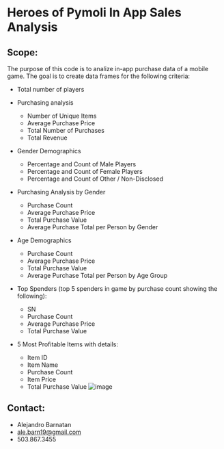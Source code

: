 # Heroes of Pymoli In App Sales Analysis 

## Scope:
The purpose of this code is to analize in-app purchase data of a mobile game. The goal is to create data frames for the following criteria:  

- Total number of players 

- Purchasing analysis
	- Number of Unique Items
	- Average Purchase Price
	- Total Number of Purchases
	- Total Revenue

- Gender Demographics
	- Percentage and Count of Male Players
	- Percentage and Count of Female Players
	- Percentage and Count of Other / Non-Disclosed

- Purchasing Analysis by Gender
	- Purchase Count
	- Average Purchase Price
	- Total Purchase Value
	- Average Purchase Total per Person by Gender

- Age Demographics
	- Purchase Count
	- Average Purchase Price
	- Total Purchase Value	
	- Average Purchase Total per Person by Age Group

- Top Spenders (top 5 spenders in game by purchase count showing the following):
	- SN
	- Purchase Count
	- Average Purchase Price
	- Total Purchase Value

- 5 Most Profitable Items with details:
	- Item ID
	- Item Name
	- Purchase Count
	- Item Price
	- Total Purchase Value
![image](https://user-images.githubusercontent.com/70718724/118746430-1cab3500-b80d-11eb-8346-67333df0e770.png)

## Contact:
- Alejandro Barnatan
- ale.barn19@gmail.com
- 503.867.3455
